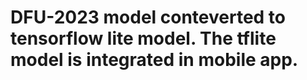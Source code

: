 # DFU-2023 model conteverted to tensorflow lite model. The tflite model is integrated in mobile app.
